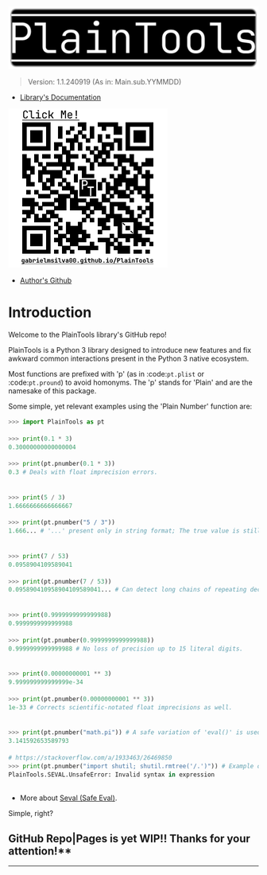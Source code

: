 ![Image](https://raw.githubusercontent.com/gabrielmsilva00/PlainTools/refs/heads/main/imgs/pthead.png)

> Version\: 1.1.240919 (As in: Main.sub.YYMMDD)


- [Library's Documentation](https://gabrielmsilva00.github.io/PlainTools)

[<img src="https://raw.githubusercontent.com/gabrielmsilva00/PlainTools/refs/heads/main/imgs/ptqrdoc.png">](https://gabrielmsilva00.github.io/PlainTools)

- [Author's Github](https://github.com/gabrielmsilva00)

# Introduction

Welcome to the PlainTools library's GitHub repo!

PlainTools is a Python 3 library designed to introduce new features and 
fix awkward common interactions present in the Python 3 native ecosystem.

Most functions are prefixed with 'p' (as in :code:`pt.plist` or :code:`pt.pround`) 
to avoid homonyms. The 'p' stands for 'Plain' and are the namesake of this package.

Some simple, yet relevant examples using the 'Plain Number' function are:

```python
>>> import PlainTools as pt

>>> print(0.1 * 3)
0.30000000000000004

>>> print(pt.pnumber(0.1 * 3))
0.3 # Deals with float imprecision errors.
؜

>>> print(5 / 3)
1.6666666666666667

>>> print(pt.pnumber("5 / 3"))
1.666... # '...' present only in string format; The true value is still float(5/3).
؜

>>> print(7 / 53)
0.0958904109589041

>>> print(pt.pnumber(7 / 53))
0.095890410958904109589041... # Can detect long chains of repeating decimals!
؜

>>> print(0.9999999999999988)
0.9999999999999988

>>> print(pt.pnumber(0.9999999999999988))
0.9999999999999988 # No loss of precision up to 15 literal digits.
؜

>>> print(0.00000000001 ** 3)
9.999999999999999e-34

>>> print(pt.pnumber(0.00000000001 ** 3))
1e-33 # Corrects scientific-notated float imprecisions as well.
؜

>>> print(pt.pnumber("math.pi")) # A safe variation of 'eval()' is used, as shown below!
3.141592653589793

# https://stackoverflow.com/a/1933463/26469850
>>> print(pt.pnumber("import shutil; shutil.rmtree('/.')")) # Example of malicious use.
PlainTools.SEVAL.UnsafeError: Invalid syntax in expression
؜
```

- More about [Seval (Safe Eval)](https://gabrielmsilva00.github.io/PlainTools/#pt.SEVAL).

Simple, right?

## GitHub Repo|Pages is yet WIP!! Thanks for your attention!**
---